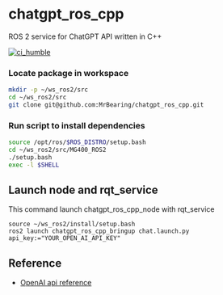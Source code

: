 # chatgpt_ros_cpp

ROS 2 service for ChatGPT API written in C++

[![ci_humble](https://github.com/MrBearing/chatgpt_ros_cpp/actions/workflows/ci_humble.yaml/badge.svg)](https://github.com/MrBearing/chatgpt_ros_cpp/actions/workflows/ci_humble.yaml)

### Locate package in workspace

```bash
mkdir -p ~/ws_ros2/src
cd ~/ws_ros2/src
git clone git@github.com:MrBearing/chatgpt_ros_cpp.git
```

### Run script to install dependencies

```bash
source /opt/ros/$ROS_DISTRO/setup.bash
cd ~/ws_ros2/src/MG400_ROS2
./setup.bash
exec -l $SHELL
```

## Launch node and rqt_service

This command launch chatgpt_ros_cpp_node with rqt_service

``` :bash
source ~/ws_ros2/install/setup.bash
ros2 launch chatgpt_ros_cpp_bringup chat.launch.py api_key:="YOUR_OPEN_AI_API_KEY"

```


## Reference

- [OpenAI api reference](https://platform.openai.com/docs/api-reference/chat/create)